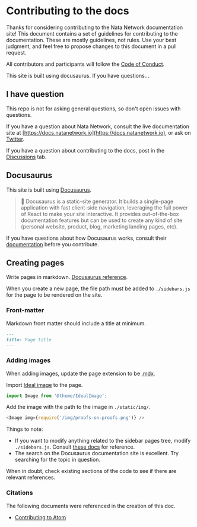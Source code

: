 # Contributing to the docs

Thanks for considering contributing to the Nata Network documentation site! This document contains a set of guidelines for contributing to the documentation. These are mostly guidelines, not rules. Use your best judgment, and feel free to propose changes to this document in a pull request.

All contributors and participants will follow the [Code of Conduct](./CODE_OF_CONDUCT.md).

This site is built using docusaurus. If you have questions...

## I have question

This repo is not for asking general questions, so don't open issues with questions. 

If you have a question about Nata Network, consult the live documentation site at [https://docs.natanetwork.io](https://docs.natanetwork.io), or ask on [Twitter](https://twitter.com/poly_aztec).

If you have a question about contributing to the docs, post in the [Discussions](https://github.com/shichiro-nakahara/docs/discussions) tab.

## Docusaurus

This site is built using [Docusaurus](https://docusaurus.io/docs).

> 🧐 Docusaurus is a static-site generator. It builds a single-page application with fast client-side navigation, leveraging the full power of React to make your site interactive. It provides out-of-the-box documentation features but can be used to create any kind of site (personal website, product, blog, marketing landing pages, etc).

If you have questions about how Docusaurus works, consult their [documentation](https://docusaurus.io/docs) before you contribute.

## Creating pages

Write pages in markdown. [Docusaurus reference](https://docusaurus.io/docs/creating-pages#add-a-markdown-page).

When you create a new page, the file path must be added to `./sidebars.js` for the page to be rendered on the site. 

### Front-matter

Markdown front matter should include a title at minimum.

```md
---
title: Page title
---
```

### Adding images

When adding images, update the page extension to be [.mdx](https://mdxjs.com/).

Import [Ideal image](https://docusaurus.io/docs/api/plugins/@docusaurus/plugin-ideal-image) to the page.

```ts
import Image from '@theme/IdealImage';
```

Add the image with the path to the image in `./static/img/`.

```ts
<Image img={require('/img/proofs-on-proofs.png')} />
```

Things to note:

- If you want to modify anything related to the sidebar pages tree, modify `./sidebars.js`. Consult [these docs](https://docusaurus.io/docs/sidebar) for reference.
- The search on the Docusaurus documentation site is excellent. Try searching for the topic in question.

When in doubt, check existing sections of the code to see if there are relevant references.

### Citations

The following documents were referenced in the creation of this doc.

- [Contributing to Atom](https://github.com/atom/atom/blob/master/CONTRIBUTING.md)
